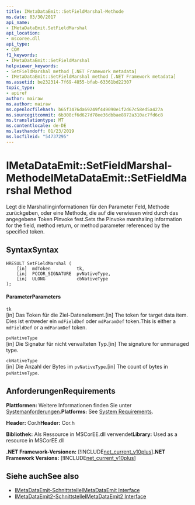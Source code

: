 ```yaml
---
title: IMetaDataEmit::SetFieldMarshal-Methode
ms.date: 03/30/2017
api_name:
- IMetaDataEmit.SetFieldMarshal
api_location:
- mscoree.dll
api_type:
- COM
f1_keywords:
- IMetaDataEmit::SetFieldMarshal
helpviewer_keywords:
- SetFieldMarshal method [.NET Framework metadata]
- IMetaDataEmit::SetFieldMarshal method [.NET Framework metadata]
ms.assetid: be232314-7f69-4855-bfab-63361bd22307
topic_type:
- apiref
author: mairaw
ms.author: mairaw
ms.openlocfilehash: b65f3476da69249f449090e1f2d67c58ed5a427a
ms.sourcegitcommit: 6b308cf6d627d78ee36dbbae8972a310ac7fd6c8
ms.translationtype: MT
ms.contentlocale: de-DE
ms.lasthandoff: 01/23/2019
ms.locfileid: "54737295"
---
```

# <a name="imetadataemitsetfieldmarshal-method"></a><span data-ttu-id="051db-102">IMetaDataEmit::SetFieldMarshal-Methode</span><span class="sxs-lookup"><span data-stu-id="051db-102">IMetaDataEmit::SetFieldMarshal Method</span></span>
<span data-ttu-id="051db-103">Legt die Marshallinginformationen für den Parameter Feld, Methode zurückgeben, oder eine Methode, die auf die verwiesen wird durch das angegebene Token PInvoke fest.</span><span class="sxs-lookup"><span data-stu-id="051db-103">Sets the PInvoke marshaling information for the field, method return, or method parameter referenced by the specified token.</span></span>  
  
## <a name="syntax"></a><span data-ttu-id="051db-104">Syntax</span><span class="sxs-lookup"><span data-stu-id="051db-104">Syntax</span></span>  
  
```  
HRESULT SetFieldMarshal (  
    [in]  mdToken          tk,   
    [in]  PCCOR_SIGNATURE  pvNativeType,   
    [in]  ULONG            cbNativeType   
);  
```  
  
#### <a name="parameters"></a><span data-ttu-id="051db-105">Parameter</span><span class="sxs-lookup"><span data-stu-id="051db-105">Parameters</span></span>  
 `tk`  
 <span data-ttu-id="051db-106">[in] Das Token für die Ziel-Datenelement.</span><span class="sxs-lookup"><span data-stu-id="051db-106">[in] The token for target data item.</span></span> <span data-ttu-id="051db-107">Dies ist entweder ein `mdFieldDef` oder `mdParamDef` token.</span><span class="sxs-lookup"><span data-stu-id="051db-107">This is either a `mdFieldDef` or a `mdParamDef` token.</span></span>  
  
 `pvNativeType`  
 <span data-ttu-id="051db-108">[in] Die Signatur für nicht verwalteten Typ.</span><span class="sxs-lookup"><span data-stu-id="051db-108">[in] The signature for unmanaged type.</span></span>  
  
 `cbNativeType`  
 <span data-ttu-id="051db-109">[in] Die Anzahl der Bytes im `pvNativeType`.</span><span class="sxs-lookup"><span data-stu-id="051db-109">[in] The count of bytes in `pvNativeType`.</span></span>  
  
## <a name="requirements"></a><span data-ttu-id="051db-110">Anforderungen</span><span class="sxs-lookup"><span data-stu-id="051db-110">Requirements</span></span>  
 <span data-ttu-id="051db-111">**Plattformen:** Weitere Informationen finden Sie unter [Systemanforderungen](../../../../docs/framework/get-started/system-requirements.md).</span><span class="sxs-lookup"><span data-stu-id="051db-111">**Platforms:** See [System Requirements](../../../../docs/framework/get-started/system-requirements.md).</span></span>  
  
 <span data-ttu-id="051db-112">**Header:** Cor.h</span><span class="sxs-lookup"><span data-stu-id="051db-112">**Header:** Cor.h</span></span>  
  
 <span data-ttu-id="051db-113">**Bibliothek:** Als Ressource in MSCorEE.dll verwendet</span><span class="sxs-lookup"><span data-stu-id="051db-113">**Library:** Used as a resource in MSCorEE.dll</span></span>  
  
 <span data-ttu-id="051db-114">**.NET Framework-Versionen:** [!INCLUDE[net_current_v10plus](../../../../includes/net-current-v10plus-md.md)]</span><span class="sxs-lookup"><span data-stu-id="051db-114">**.NET Framework Versions:** [!INCLUDE[net_current_v10plus](../../../../includes/net-current-v10plus-md.md)]</span></span>  
  
## <a name="see-also"></a><span data-ttu-id="051db-115">Siehe auch</span><span class="sxs-lookup"><span data-stu-id="051db-115">See also</span></span>
- [<span data-ttu-id="051db-116">IMetaDataEmit-Schnittstelle</span><span class="sxs-lookup"><span data-stu-id="051db-116">IMetaDataEmit Interface</span></span>](../../../../docs/framework/unmanaged-api/metadata/imetadataemit-interface.md)
- [<span data-ttu-id="051db-117">IMetaDataEmit2-Schnittstelle</span><span class="sxs-lookup"><span data-stu-id="051db-117">IMetaDataEmit2 Interface</span></span>](../../../../docs/framework/unmanaged-api/metadata/imetadataemit2-interface.md)
